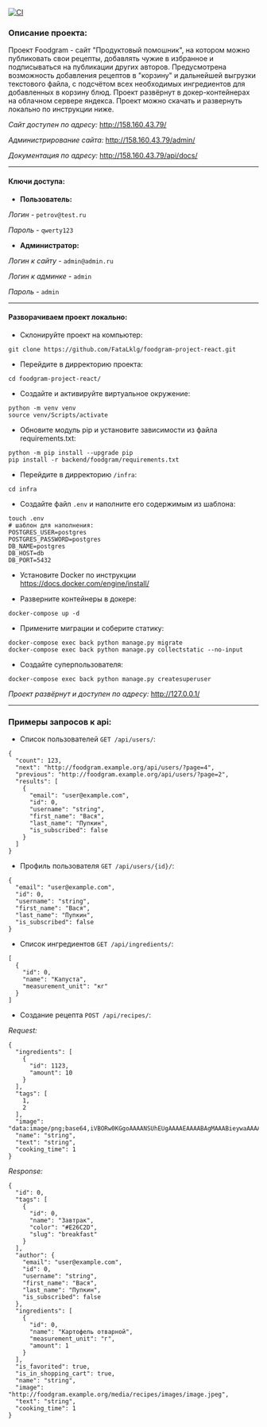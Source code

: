 [![CI](https://github.com/fatalklg/foodgram-project-react/actions/workflows/main.yml/badge.svg?branch=master)](https://github.com/fatalklg/foodgram-project-react/actions/workflows/main.yml)
### Описание проекта:
Проект Foodgram - сайт "Продуктовый помошник", на котором можно публиковать свои рецепты, добавлять чужие в избранное и подписываться на публикации других авторов. Предусмотрена возможность добавления рецептов в "корзину" и дальнейшей выгрузки текстового файла, с подсчётом всех необходимых ингредиентов для добавленных в корзину блюд. Проект развёрнут в докер-контейнерах на облачном сервере яндекса. Проект можно скачать и развернуть локально по инструкции ниже.

*Сайт доступен по адресу:* http://158.160.43.79/

*Администрирование сайта:* http://158.160.43.79/admin/

*Документация по адресу:* http://158.160.43.79/api/docs/

---
#### Ключи доступа:
- **Пользователь:**

*Логин* - `petrov@test.ru`

*Пароль* - `qwerty123`

- **Администратор:**

*Логин к сайту* - `admin@admin.ru`

*Логин к админке* - `admin`

*Пароль* - `admin`

---
#### Разворачиваем проект локально:

- Склонируйте проект на компьютер:
```
git clone https://github.com/FataLklg/foodgram-project-react.git
```
- Перейдите в дирректорию проекта:
```
cd foodgram-project-react/
```
- Создайте и активируйте виртуальное окружение:
```
python -m venv venv
source venv/Scripts/activate
```
- Обновите модуль pip и установите зависимости из файла requirements.txt:
```
python -m pip install --upgrade pip
pip install -r backend/foodgram/requirements.txt
```
- Перейдите в дирректорию `/infra`:
```
cd infra
```
- Создайте файл `.env` и наполните его содержимым из шаблона:
```
touch .env
# шаблон для наполнения:
POSTGRES_USER=postgres
POSTGRES_PASSWORD=postgres
DB_NAME=postgres
DB_HOST=db
DB_PORT=5432
```
- Установите Docker по инструкции https://docs.docker.com/engine/install/

- Разверните контейнеры в докере:
```
docker-compose up -d
```
- Примените миграции и соберите статику:
```
docker-compose exec back python manage.py migrate
docker-compose exec back python manage.py collectstatic --no-input
```
- Создайте суперпользователя:
```
docker-compose exec back python manage.py createsuperuser
```
*Проект развёрнут и доступен по адресу:*  http://127.0.0.1/

---
### Примеры запросов к api:
- Список пользователей `GET /api/users/`:
```
{
  "count": 123,
  "next": "http://foodgram.example.org/api/users/?page=4",
  "previous": "http://foodgram.example.org/api/users/?page=2",
  "results": [
    {
      "email": "user@example.com",
      "id": 0,
      "username": "string",
      "first_name": "Вася",
      "last_name": "Пупкин",
      "is_subscribed": false
    }
  ]
}
```
- Профиль пользователя `GET /api/users/{id}/`:
```
{
  "email": "user@example.com",
  "id": 0,
  "username": "string",
  "first_name": "Вася",
  "last_name": "Пупкин",
  "is_subscribed": false
}
```
- Список ингредиентов `GET /api/ingredients/`:
```
[
  {
    "id": 0,
    "name": "Капуста",
    "measurement_unit": "кг"
  }
]
```
- Создание рецепта `POST /api/recipes/`:

*Request:*
```
{
  "ingredients": [
    {
      "id": 1123,
      "amount": 10
    }
  ],
  "tags": [
    1,
    2
  ],
  "image": "data:image/png;base64,iVBORw0KGgoAAAANSUhEUgAAAAEAAAABAgMAAABieywaAAAACVBMVEUAAAD///9fX1/S0ecCAAAACXBIWXMAAA7EAAAOxAGVKw4bAAAACklEQVQImWNoAAAAggCByxOyYQAAAABJRU5ErkJggg==",
  "name": "string",
  "text": "string",
  "cooking_time": 1
}
```
*Response:*
```
{
  "id": 0,
  "tags": [
    {
      "id": 0,
      "name": "Завтрак",
      "color": "#E26C2D",
      "slug": "breakfast"
    }
  ],
  "author": {
    "email": "user@example.com",
    "id": 0,
    "username": "string",
    "first_name": "Вася",
    "last_name": "Пупкин",
    "is_subscribed": false
  },
  "ingredients": [
    {
      "id": 0,
      "name": "Картофель отварной",
      "measurement_unit": "г",
      "amount": 1
    }
  ],
  "is_favorited": true,
  "is_in_shopping_cart": true,
  "name": "string",
  "image": "http://foodgram.example.org/media/recipes/images/image.jpeg",
  "text": "string",
  "cooking_time": 1
}
```
